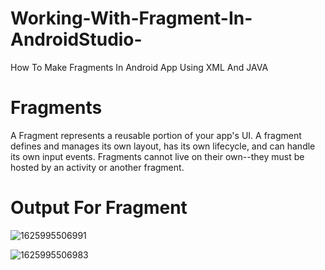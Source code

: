 # Working-With-Fragment-In-AndroidStudio-
How To Make Fragments In Android App Using XML And JAVA

# Fragments
A Fragment represents a reusable portion of your app's UI. A fragment defines and manages its own layout, has its own lifecycle, and can handle its own input events.
Fragments cannot live on their own--they must be hosted by an activity or another fragment.

# Output For Fragment
![1625995506991](https://user-images.githubusercontent.com/62341045/125190187-72beb680-e259-11eb-9edf-1cde25eb633d.jpg)

![1625995506983](https://user-images.githubusercontent.com/62341045/125190188-75211080-e259-11eb-8b43-ff0c855295c5.jpg)
  
  

